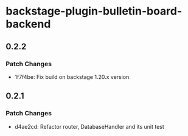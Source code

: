 # backstage-plugin-bulletin-board-backend

## 0.2.2

### Patch Changes
- 1f7f4be: Fix build on backstage 1.20.x version

## 0.2.1

### Patch Changes

- d4ae2cd: Refactor router, DatabaseHandler and its unit test
